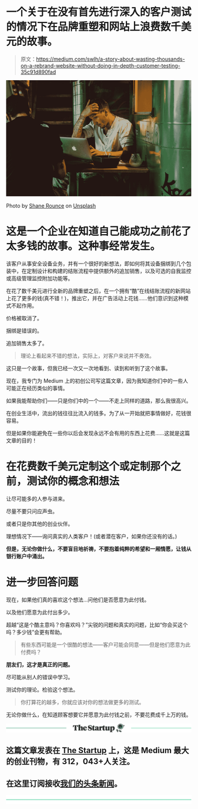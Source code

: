 # 一个关于在没有首先进行深入的客户测试的情况下在品牌重塑和网站上浪费数千美元的故事。

> 原文：<https://medium.com/swlh/a-story-about-wasting-thousands-on-a-rebrand-website-without-doing-in-depth-customer-testing-35c91d890fad>

![](img/d92a79adb69be0b918de03e7c6ee9815.png)

Photo by [Shane Rounce](https://unsplash.com/@shanerounce?utm_source=medium&utm_medium=referral) on [Unsplash](https://unsplash.com?utm_source=medium&utm_medium=referral)

# 这是一个企业在知道自己能成功之前花了太多钱的故事。这种事经常发生。

该客户从事安全设备业务，并有一个很好的新想法，即如何将其设备捆绑到几个包装中，在定制设计和构建的结账流程中提供额外的追加销售，以及可选的自我监控或高级管理监控附加功能等。

在花了数千美元进行全新的品牌重塑之后，在一个拥有“酷”在线结账流程的新网站上花了更多的钱(真不错！)，推出它，并在广告活动上花钱……他们意识到这种模式不起作用。

价格被取消了。

捆绑是错误的。

追加销售太多了。

> 理论上看起来不错的想法，实际上，对客户来说并不奏效。

这只是一个故事，但我已经一次又一次地看到、读到和听到了这个故事。

现在，我专门为 Medium 上的初创公司写这篇文章，因为我知道你们中的一些人可能正在经历类似的事情。

如果我能帮助你们——只是你们中的一个——不走上同样的道路，那么我很高兴。

在创业生活中，流出的钱往往比流入的钱多。为了从一开始就把事情做好，花钱很容易。

但是如果你能避免在一些你以后会发现永远不会有用的东西上花费……这就是这篇文章的目的！

# 在花费数千美元定制这个或定制那个之前，测试你的概念和想法

让尽可能多的人参与进来。

尽量不要只问应声虫。

或者只是你其他的创业伙伴。

理想情况下——询问真实的人类客户！(或者潜在客户，如果你还没有的话。)

**但是，无论你做什么，不要盲目地祈祷，不要抱着纯粹的希望和一厢情愿，让钱从银行账户中涌出。**

# 进一步回答问题

现在，如果他们真的喜欢这个想法…问他们是否愿意为此付钱。

以及他们愿意为此付出多少。

超越“这是个酷主意吗？你喜欢吗？”尖锐的问题和真实的问题，比如“你会买这个吗？多少钱”会更有帮助。

> 有些东西可能是一个很酷的想法——客户可能会同意——但是他们愿意为此付费吗？

**朋友们，这才是真正的问题。**

尽可能从别人的错误中学习。

测试你的理论。检验这个想法。

> 你打算花的越多，你就应该对你的想法做更多的测试。

无论你做什么，在知道顾客想要它并愿意为此付钱之前，不要花费成千上万的钱。

[![](img/308a8d84fb9b2fab43d66c117fcc4bb4.png)](https://medium.com/swlh)

## 这篇文章发表在 [The Startup](https://medium.com/swlh) 上，这是 Medium 最大的创业刊物，有 312，043+人关注。

## 在这里订阅接收[我们的头条新闻](http://growthsupply.com/the-startup-newsletter/)。

[![](img/b0164736ea17a63403e660de5dedf91a.png)](https://medium.com/swlh)